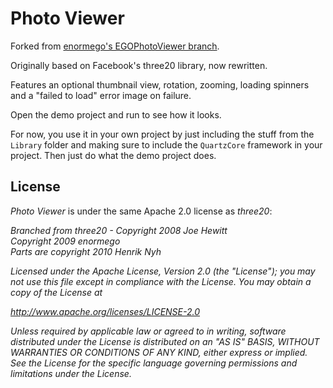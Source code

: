 # Photo Viewer

Forked from [enormego's EGOPhotoViewer branch](http://github.com/enormego/PhotoViewer/tree/EGOPhotoViewer).

Originally based on Facebook's three20 library, now rewritten.

Features an optional thumbnail view, rotation, zooming, loading spinners and a "failed to load" error image on failure.

Open the demo project and run to see how it looks.

For now, you use it in your own project by just including the stuff from the `Library` folder and making sure to include the `QuartzCore` framework in your project. Then just do what the demo project does.

## License

*Photo Viewer* is under the same Apache 2.0 license as *three20*:

_Branched from three20 - Copyright 2008 Joe Hewitt_  
_Copyright 2009 enormego_  
_Parts are copyright 2010 Henrik Nyh_

_Licensed under the Apache License, Version 2.0 (the "License");_
_you may not use this file except in compliance with the License._
_You may obtain a copy of the License at_
 
_http://www.apache.org/licenses/LICENSE-2.0_
 
_Unless required by applicable law or agreed to in writing, software_
_distributed under the License is distributed on an "AS IS" BASIS,_
_WITHOUT WARRANTIES OR CONDITIONS OF ANY KIND, either express or implied._
_See the License for the specific language governing permissions and_
_limitations under the License._